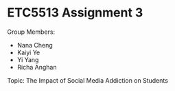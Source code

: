 # ETC5513 Assignment 3

Group Members:

- Nana Cheng
- Kaiyi Ye
- Yi Yang
- Richa Anghan

Topic: The Impact of Social Media Addiction on Students